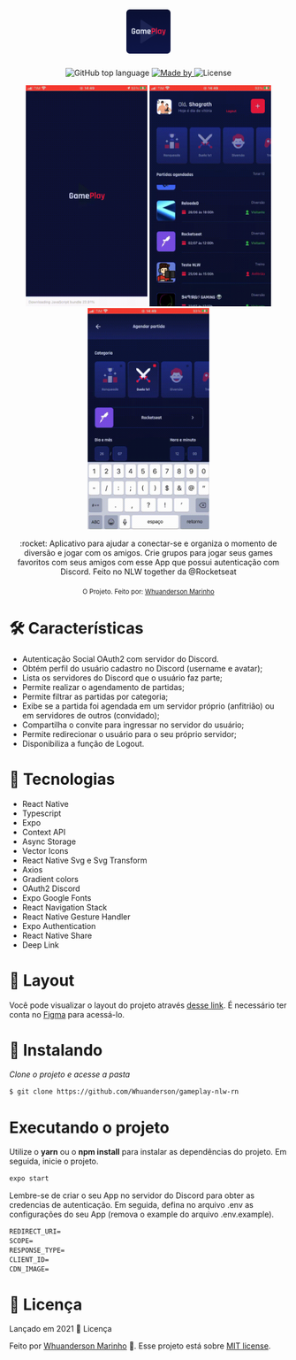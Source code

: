 <h1 align="center">
  <img alt="GamePlay" height="80" title="GamePlay" src=".github/Logo.png" />
</h1>

<div align="center">
    <img alt="GitHub top language" src="https://img.shields.io/github/languages/top/Whuanderson/gameplay-nlw-rn">
    <a href="https://www.linkedin.com/in/whuanderson-de-sousa-porto-marinho-a07204216//" target="_blank" rel="Whuanderson">
      <img alt="Made by" src="https://img.shields.io/badge/Made%20by-Whuanderson-blue">
    </a>
    <img alt="License" src="https://img.shields.io/badge/License-MIT-blue">
  </div>
  
   <p align="center" >
     <img alt="GamePlay" title="GamePlay" src=".github/gif1.gif" width="220" height="400" />
    <img alt="GamePlay" title="GamePlay" src=".github/gif2.gif" width="220" height="400" />
     <img alt="GamePlay" title="GamePlay" src=".github/gif3.gif" width="220" height="400" />
  </p>
  

 <p align="center">
  :rocket: Aplicativo para ajudar a conectar-se e organiza o momento de diversão e jogar com os amigos. Crie grupos para jogar seus games favoritos com seus amigos com esse App  que possui autenticação com Discord. Feito no NLW together da @Rocketseat
 </p>
 
 <div align="center">
  <sub>O Projeto. Feito por:
    <a href="https://github.com/Whuanderson">Whuanderson Marinho</a>
  </sub>
</div>

# :hammer_and_wrench: Características 

* Autenticação Social OAuth2 com servidor do Discord.
* Obtém perfil do usuário cadastro no Discord (username e avatar);
* Lista os servidores do Discord que o usuário faz parte;
* Permite realizar o agendamento de partidas;
* Permite filtrar as partidas por categoria;
* Exibe se a partida foi agendada em um servidor próprio (anfitrião) ou em servidores de outros (convidado);
* Compartilha o convite para ingressar no servidor do usuário;
* Permite redirecionar o usuário para o seu próprio servidor;
* Disponibiliza a função de Logout.

# 🚀 Tecnologias

* React Native
* Typescript
* Expo
* Context API
* Async Storage
* Vector Icons
* React Native Svg e Svg Transform
* Axios
* Gradient colors
* OAuth2 Discord 
* Expo Google Fonts
* React Navigation Stack
* React Native Gesture Handler
* Expo Authentication
* React Native Share
* Deep Link

# 🔖 Layout

Você pode visualizar o layout do projeto através [desse link](https://www.figma.com/file/0kv33XYjvOgvKGKHBaiR07/GamePlay-NLW-Together?node-id=58913%3A83). É necessário ter conta no [Figma](http://figma.com/) para acessá-lo.

# 📱  Instalando 

*Clone o projeto e acesse a pasta*

```bash
$ git clone https://github.com/Whuanderson/gameplay-nlw-rn
```

# Executando o projeto

Utilize o **yarn** ou o **npm install** para instalar as dependências do projeto.
Em seguida, inicie o projeto.

```cl
expo start
```

Lembre-se de criar o seu App no servidor do Discord para obter as credencias de autenticação. Em seguida, defina no arquivo .env as configurações do seu App (remova o example do arquivo .env.example).
 
 ```cl
REDIRECT_URI=
SCOPE=
RESPONSE_TYPE=
CLIENT_ID=
CDN_IMAGE=
```
# :closed_book: Licença

Lançado em 2021 :closed_book: Licença

Feito por [Whuanderson Marinho](https://github.com/Whuanderson) 🚀.
Esse projeto está sobre [MIT license](./LICENSE).


